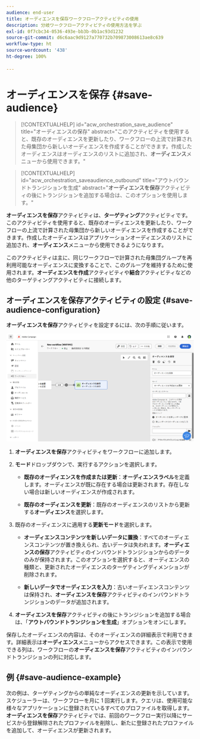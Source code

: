 ```yaml
---
audience: end-user
title: オーディエンスを保存ワークフローアクティビティの使用
description: 分岐ワークフローアクティビティの使用方法を学ぶ
exl-id: 0f7cbc34-0536-493e-bb3b-0b1ac93d1232
source-git-commit: d6c6aac9d9127a770732b709873008613ae8c639
workflow-type: ht
source-wordcount: '438'
ht-degree: 100%

---
```


# オーディエンスを保存 {#save-audience}

>[!CONTEXTUALHELP]
>id="acw_orchestration_save_audience"
>title="オーディエンスの保存"
>abstract="このアクティビティを使用すると、既存のオーディエンスを更新したり、ワークフローの上流で計算された母集団から新しいオーディエンスを作成することができます。作成したオーディエンスはオーディエンスのリストに追加され、**オーディエンス**&#x200B;メニューから使用できます。"

>[!CONTEXTUALHELP]
>id="acw_orchestration_saveaudience_outbound"
>title="アウトバウンドトランジションを生成"
>abstract="**オーディエンスを保存**&#x200B;アクティビティの後にトランジションを追加する場合は、このオプションを使用します。"

**オーディエンスを保存**&#x200B;アクティビティは、**ターゲティング**&#x200B;アクティビティです。このアクティビティを使用すると、既存のオーディエンスを更新したり、ワークフローの上流で計算された母集団から新しいオーディエンスを作成することができます。作成したオーディエンスはアプリケーションオーディエンスのリストに追加され、**オーディエンス**&#x200B;メニューから使用できるようになります。

このアクティビティは主に、同じワークフローで計算された母集団グループを再利用可能なオーディエンスに変換することで、このグループを維持するために使用されます。**オーディエンスを作成**&#x200B;アクティビティや&#x200B;**結合**&#x200B;アクティビティなどの他のターゲティングアクティビティに接続します。

## オーディエンスを保存アクティビティの設定 {#save-audience-configuration}

**オーディエンスを保存**&#x200B;アクティビティを設定するには、次の手順に従います。

![説明：ワークフローのオーディエンスを保存アクティビティの設定](../assets/workflow-save-audience.png)

1. **オーディエンスを保存**&#x200B;アクティビティをワークフローに追加します。

1. **モード**&#x200B;ドロップダウンで、実行するアクションを選択します。

   * **既存のオーディエンスを作成または更新**：**オーディエンスラベル**&#x200B;を定義します。オーディエンスが既に存在する場合は更新されます。存在しない場合は新しいオーディエンスが作成されます。

   * **既存のオーディエンスを更新**：既存のオーディエンスのリストから更新する&#x200B;**オーディエンス**&#x200B;を選択します。

1. 既存のオーディエンスに適用する&#x200B;**更新モード**&#x200B;を選択します。

   * **オーディエンスコンテンツを新しいデータに置換**：すべてのオーディエンスコンテンツが置き換えられ、古いデータは失われます。**オーディエンスの保存**&#x200B;アクティビティのインバウンドトランジションからのデータのみが保持されます。このオプションを選択すると、オーディエンスの種類と、更新されたオーディエンスのターゲティングディメンションが削除されます。

   * **新しいデータでオーディエンスを入力**：古いオーディエンスコンテンツは保持され、**オーディエンスを保存**&#x200B;アクティビティのインバウンドトランジションのデータが追加されます。

1. **オーディエンスを保存**&#x200B;アクティビティの後にトランジションを追加する場合は、「**アウトバウンドトランジションを生成**」オプションをオンにします。

保存したオーディエンスの内容は、そのオーディエンスの詳細表示で利用できます。詳細表示は&#x200B;**オーディエンス**&#x200B;メニューからアクセスできます。この表示で使用できる列は、ワークフローの&#x200B;**オーディエンスを保存**&#x200B;アクティビティのインバウンドトランジションの列に対応します。

## 例 {#save-audience-example}

次の例は、ターゲティングからの単純なオーディエンスの更新を示しています。スケジューラーは、ワークフローを月に 1 回実行します。クエリは、使用可能な様々なアプリケーションに登録されているすべてのプロファイルを取得します。**オーディエンスを保存**&#x200B;アクティビティでは、前回のワークフロー実行以降にサービスから登録解除されたプロファイルを削除し、新たに登録されたプロファイルを追加して、オーディエンスが更新されます。